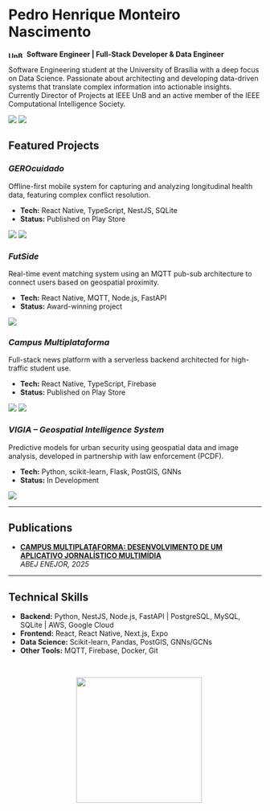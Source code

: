 # Pedro Henrique Monteiro Nascimento 

**<img align="center" alt="UnB" height="12" width="33" src="https://upload.wikimedia.org/wikipedia/commons/c/c3/Webysther_20160322_-_Logo_UnB_%28sem_texto%29.svg"> Software Engineer | Full-Stack Developer & Data Engineer**

Software Engineering student at the University of Brasília with a deep focus on Data Science. Passionate about architecting and developing data-driven systems that translate complex information into actionable insights. Currently Director of Projects at IEEE UnB and an active member of the IEEE Computational Intelligence Society.

[<img src="https://img.shields.io/badge/LinkedIn-0077B5?style=for-the-badge&logo=linkedin&logoColor=white" />](https://www.linkedin.com/in/pedro-henrique-monteiro-nascimento-069b0b2b6/) [<img src="https://img.shields.io/badge/Gmail-D14836?style=for-the-badge&logo=gmail&logoColor=white" />](mailto:pedrohenriquemonteironasciment@gmail.com) 


## Featured Projects

### *GEROcuidado*
Offline-first mobile system for capturing and analyzing longitudinal health data, featuring complex conflict resolution.
- **Tech:** React Native, TypeScript, NestJS, SQLite
- **Status:** Published on Play Store

<a href="LINK_PARA_O_REPO_GEROCUIDADO"><img src="https://img.shields.io/badge/Code-333?style=for-the-badge&logo=github"></a> <a href="LINK_PARA_A_PLAY_STORE_GEROCUIDADO"><img src="https://img.shields.io/badge/Play%20Store-414141?style=for-the-badge&logo=google-play"></a>

### *FutSide*
Real-time event matching system using an MQTT pub-sub architecture to connect users based on geospatial proximity.
- **Tech:** React Native, MQTT, Node.js, FastAPI
- **Status:** Award-winning project

<a href="LINK_PARA_O_REPO_FUTSIDE"><img src="https://img.shields.io/badge/Code-333?style=for-the-badge&logo=github"></a>

### *Campus Multiplataforma*
Full-stack news platform with a serverless backend architected for high-traffic student use.
- **Tech:** React Native, TypeScript, Firebase
- **Status:** Published on Play Store

<a href="LINK_PARA_O_REPO_CAMPUS"><img src="https://img.shields.io/badge/Code-333?style=for-the-badge&logo=github"></a> <a href="LINK_PARA_A_PLAY_STORE_CAMPUS"><img src="https://img.shields.io/badge/Play%20Store-414141?style=for-the-badge&logo=google-play"></a>

### *VIGIA – Geospatial Intelligence System*
Predictive models for urban security using geospatial data and image analysis, developed in partnership with law enforcement (PCDF).
- **Tech:** Python, scikit-learn, Flask, PostGIS, GNNs
- **Status:** In Development

<a href="LINK_PARA_O_REPO_VIGIA"><img src="https://img.shields.io/badge/Code-333?style=for-the-badge&logo=github"></a>

---

## Publications

- **[CAMPUS MULTIPLATAFORMA: DESENVOLVIMENTO DE UM APLICATIVO JORNALÍSTICO MULTIMÍDIA](https://proceedings.science/enejor-2025/trabalhos/campus-multiplataforma-desenvolvimento-de-um-aplicativo-jornalistico-multimidia?lang=pt-br)**
  <br>_ABEJ ENEJOR, 2025_

---

## Technical Skills

- **Backend:** Python, NestJS, Node.js, FastAPI | PostgreSQL, MySQL, SQLite | AWS, Google Cloud
- **Frontend:** React, React Native, Next.js, Expo
- **Data Science:** Scikit-learn, Pandas, PostGIS, GNNs/GCNs
- **Other Tools:** MQTT, Firebase, Docker, Git


<div align="center">
  <p align="center">
    <img height="250em" src="https://github-readme-stats.vercel.app/api/top-langs/?username=pedronascimentos&layout=compact&langs_count=8&theme=dark&hide_border=true" />
</div>
